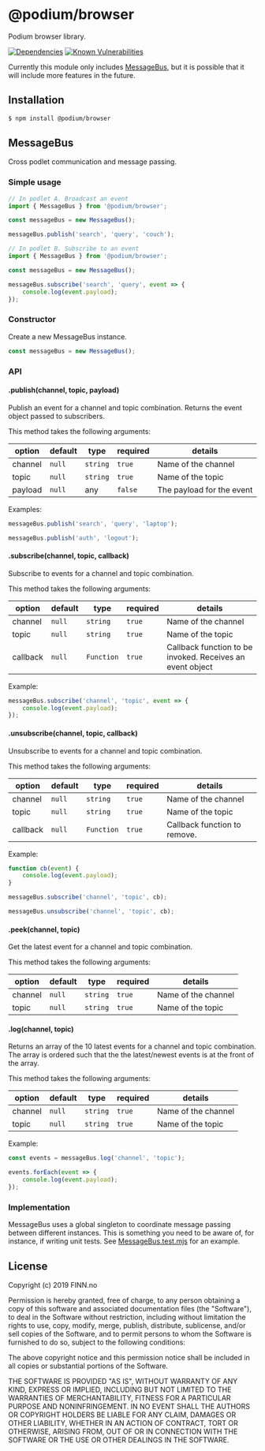 # @podium/browser

Podium browser library.

[![Dependencies](https://img.shields.io/david/podium-lib/browser.svg?style=flat-square)](https://david-dm.org/podium-lib/browser)
[![Known Vulnerabilities](https://snyk.io/test/github/podium-lib/browser/badge.svg?targetFile=package.json&style=flat-square)](https://snyk.io/test/github/podium-lib/browser?targetFile=package.json)

Currently this module only includes [MessageBus](#MessageBus), but it is possible that it will include more features in the future.

## Installation

```bash
$ npm install @podium/browser
```

## MessageBus

Cross podlet communication and message passing.

### Simple usage

```javascript
// In podlet A. Broadcast an event
import { MessageBus } from '@podium/browser';

const messageBus = new MessageBus();

messageBus.publish('search', 'query', 'couch');

// In podlet B. Subscribe to an event
import { MessageBus } from '@podium/browser';

const messageBus = new MessageBus();

messageBus.subscribe('search', 'query', event => {
    console.log(event.payload);
});
```

### Constructor

Create a new MessageBus instance.

```javascript
const messageBus = new MessageBus();
```

### API

#### .publish(channel, topic, payload)

Publish an event for a channel and topic combination. Returns the event object passed to subscribers.

This method takes the following arguments:

| option  | default | type     | required | details                   |
| ------- | ------- | -------- | -------- | ------------------------- |
| channel | `null`  | `string` | `true`   | Name of the channel       |
| topic   | `null`  | `string` | `true`   | Name of the topic         |
| payload | `null`  | any      | `false`  | The payload for the event |

Examples:

```javascript
messageBus.publish('search', 'query', 'laptop');

messageBus.publish('auth', 'logout');
```

#### .subscribe(channel, topic, callback)

Subscribe to events for a channel and topic combination.

This method takes the following arguments:

| option   | default | type       | required | details                                                   |
| -------- | ------- | ---------- | -------- | --------------------------------------------------------- |
| channel  | `null`  | `string`   | `true`   | Name of the channel                                       |
| topic    | `null`  | `string`   | `true`   | Name of the topic                                         |
| callback | `null`  | `Function` | `true`   | Callback function to be invoked. Receives an event object |

Example:

```javascript
messageBus.subscribe('channel', 'topic', event => {
    console.log(event.payload);
});
```

#### .unsubscribe(channel, topic, callback)

Unsubscribe to events for a channel and topic combination.

This method takes the following arguments:

| option   | default | type       | required | details                      |
| -------- | ------- | ---------- | -------- | ---------------------------- |
| channel  | `null`  | `string`   | `true`   | Name of the channel          |
| topic    | `null`  | `string`   | `true`   | Name of the topic            |
| callback | `null`  | `Function` | `true`   | Callback function to remove. |

Example:

```javascript
function cb(event) {
    console.log(event.payload);
}

messageBus.subscribe('channel', 'topic', cb);

messageBus.unsubscribe('channel', 'topic', cb);
```

#### .peek(channel, topic)

Get the latest event for a channel and topic combination.

This method takes the following arguments:

| option  | default | type     | required | details             |
| ------- | ------- | -------- | -------- | ------------------- |
| channel | `null`  | `string` | `true`   | Name of the channel |
| topic   | `null`  | `string` | `true`   | Name of the topic   |

#### .log(channel, topic)

Returns an array of the 10 latest events for a channel and topic combination.
The array is ordered such that the the latest/newest events is at the front of the array.

This method takes the following arguments:

| option  | default | type     | required | details             |
| ------- | ------- | -------- | -------- | ------------------- |
| channel | `null`  | `string` | `true`   | Name of the channel |
| topic   | `null`  | `string` | `true`   | Name of the topic   |

Example:

```javascript
const events = messageBus.log('channel', 'topic');

events.forEach(event => {
    console.log(event.payload);
});
```

### Implementation

MessageBus uses a global singleton to coordinate message passing between different instances. This is something you need to be aware of, for instance, if writing unit tests. See [MessageBus.test.mjs](test/MessageBus.test.mjs) for an example.

## License

Copyright (c) 2019 FINN.no

Permission is hereby granted, free of charge, to any person obtaining a copy
of this software and associated documentation files (the "Software"), to deal
in the Software without restriction, including without limitation the rights
to use, copy, modify, merge, publish, distribute, sublicense, and/or sell
copies of the Software, and to permit persons to whom the Software is
furnished to do so, subject to the following conditions:

The above copyright notice and this permission notice shall be included in all
copies or substantial portions of the Software.

THE SOFTWARE IS PROVIDED "AS IS", WITHOUT WARRANTY OF ANY KIND, EXPRESS OR
IMPLIED, INCLUDING BUT NOT LIMITED TO THE WARRANTIES OF MERCHANTABILITY,
FITNESS FOR A PARTICULAR PURPOSE AND NONINFRINGEMENT. IN NO EVENT SHALL THE
AUTHORS OR COPYRIGHT HOLDERS BE LIABLE FOR ANY CLAIM, DAMAGES OR OTHER
LIABILITY, WHETHER IN AN ACTION OF CONTRACT, TORT OR OTHERWISE, ARISING FROM,
OUT OF OR IN CONNECTION WITH THE SOFTWARE OR THE USE OR OTHER DEALINGS IN THE
SOFTWARE.

